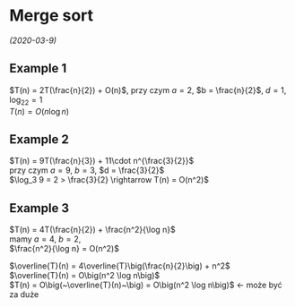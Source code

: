 # Merge sort
*(2020-03-9)*

## Example 1

$T(n) = 2T(\frac{n}{2}) + O(n)$, przy czym $a = 2$, $b = \frac{n}{2}$, $d = 1$, $\log_22 = 1$\
$T(n) = O(n\log n)$

## Example 2

$T(n) = 9T(\frac{n}{3}) + 11\cdot n^{\frac{3}{2}}$\
przy czym $a = 9$, $b = 3$, $d = \frac{3}{2}$\
$\log_3 9 = 2 > \frac{3}{2} \rightarrow T(n) = O(n^2)$

## Example 3

$T(n) = 4T(\frac{n}{2}) + \frac{n^2}{\log n}$\
mamy $a = 4$, $b = 2$,\
$\frac{n^2}{\log n} = O(n^2)$

$\overline{T}(n) = 4\overline{T}\big(\frac{n}{2}\big) + n^2$\
$\overline{T}(n) = O\big(n^2 \log n\big)$\
$T(n) = O\big(~\overline{T}(n)~\big) = O\big(n^2 \log n\big)$ $\leftarrow$ może być za duże

